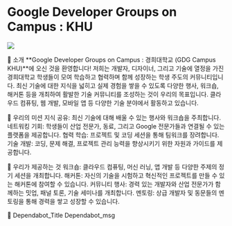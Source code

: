 # Google Developer Groups on Campus : KHU

<img src="https://gitnore-gdg-on-campus-khu.github.io/readmes/GDGCKHU.png">


📌 소개
**Google Developer Groups on Campus : 경희대학교 (GDG Campus KHU)**에 오신 것을 환영합니다! 저희는 개발자, 디자이너, 그리고 기술에 열정을 가진 경희대학교 학생들이 모여 학습하고 협력하며 함께 성장하는 학생 주도의 커뮤니티입니다. 최신 기술에 대한 지식을 넓히고 실제 경험을 쌓을 수 있도록 다양한 행사, 워크숍, 해커톤 등을 개최하여 활발한 기술 커뮤니티를 조성하는 것이 우리의 목표입니다. 클라우드 컴퓨팅, 웹 개발, 모바일 앱 등 다양한 기술 분야에서 활동하고 있습니다.

🎯 우리의 미션
지식 공유: 최신 기술에 대해 배울 수 있는 행사와 워크숍을 주최합니다.
네트워킹 기회: 학생들이 산업 전문가, 동료, 그리고 Google 전문가들과 연결될 수 있는 플랫폼을 제공합니다.
협력 학습: 프로젝트 및 코딩 세션을 통해 팀워크를 장려합니다.
기술 개발: 코딩, 문제 해결, 프로젝트 관리 능력을 향상시키기 위한 자원과 가이드를 제공합니다.

🌟 우리가 제공하는 것
워크숍: 클라우드 컴퓨팅, 머신 러닝, 앱 개발 등 다양한 주제의 정기 세션을 개최합니다.
해커톤: 자신의 기술을 시험하고 혁신적인 프로젝트를 만들 수 있는 해커톤에 참여할 수 있습니다.
커뮤니티 행사: 경력 있는 개발자와 산업 전문가가 함께하는 밋업, 패널 토론, 기술 세미나를 개최합니다.
멘토링: 상급 개발자 및 동문들의 멘토링을 통해 경력을 쌓고 성장할 수 있습니다.

🚀 Dependabot_Title
Dependabot_msg


